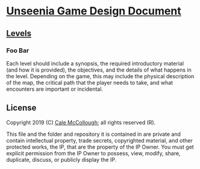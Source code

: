 # [Unseenia Game Design Document](../readme.md)

## [Levels](./readme.md)

### Foo Bar

Each level should include a synopsis, the required introductory material (and how it is provided), the objectives, and the details of what happens in the level. Depending on the game, this may include the physical description of the map, the critical path that the player needs to take, and what encounters are important or incidental.

## License

Copyright 2019 (C) [Cale McCollough](https://calemccollough.github.io); all rights reserved (R).

This file and the folder and repository it is contained in are private and contain intellectual property, trade secrets, copyrighted material, and other protected works, the IP, that are the property of the IP Owner. You must get explicit permission from the IP Owner to possess, view, modify, share, duplicate, discuss, or publicly display the IP.
